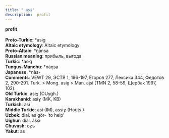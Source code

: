 ```yaml
---
title: " asɨ"
description:  profit
---
```

<strong> profit</strong><br><br>
<strong>Proto-Turkic</strong>:  *asɨg<br>
<strong>Altaic etymology</strong>:  Altaic etymology<br>
<strong> Proto-Altaic</strong>:  *ŋā̀nsa<br>
<strong>Russian meaning</strong>:  прибыль, выгода<br>
<strong>Turkic</strong>:  *asɨg<br>
<strong>Tungus-Manchu</strong>:  *nāŋsa<br>
<strong>Japanese</strong>:  *nàs-<br>
<strong>Comments</strong>:  VEWT 29, ЭСТЯ 1, 196-197, Егоров 277, Лексика 344, Федотов 2, 290-291. Turk. > Mong. asiɣ > Man. ajsi (TMN 2, 58-59, Щербак 1997, 102).<br>
<strong>Old Turkic</strong>:  asɨɣ (OUygh.)<br>
<strong>Karakhanid</strong>:  asɨɣ (MK, KB)<br>
<strong>Turkish</strong>:  asɨ<br>
<strong>Middle Turkic</strong>:  asɨ (IM), assɨɣ (Houts.)<br>
<strong>Uzbek</strong>:  dial. as gör- 'to help'<br>
<strong>Uighur</strong>:  dial. assɨ<br>
<strong>Chuvash</strong>:  ozъ<br>
<strong>Yakut</strong>:  as<br>


